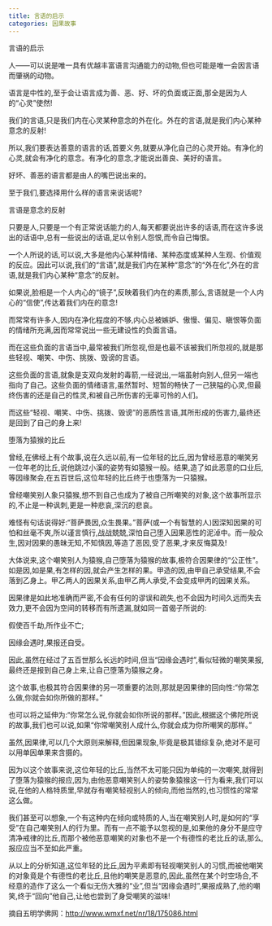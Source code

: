 ```yaml
---
title: 言语的启示
categories: 因果故事
---
```




言语的启示

人——可以说是唯一具有优越丰富语言沟通能力的动物,但也可能是唯一会因言语而肇祸的动物。

语言是中性的,至于会让语言成为善、恶、好、坏的负面或正面,那全是因为人的“心灵”使然!

我们的言语,只是我们内在心灵某种意念的外在化。外在的言语,就是我们内心某种意念的反射!

所以,我们要表达善意的语言的话,首要义务,就要从净化自己的心灵开始。有净化的心灵,就会有净化的意念。有净化的意念,才能说出善良、美好的语言。

好坏、善恶的语言都是由人的嘴巴说出来的。

至于我们,要选择用什么样的语言来说话呢?

言语是意念的反射

只要是人,只要是一个有正常说话能力的人,每天都要说出许多的话语,而在这许多说出的话语中,总有一些说出的话语,足以令别人怨恨,而令自己悔恨。

一个人所说的话,可以说,大多是他内心某种情绪、某种态度或某种人生观、价值观的反应。因此可以说,我们的“言语”,就是我们内在某种“意念”的“外在化”,外在的言语,就是我们内心某种“意念”的反射。

如果说,脸相是一个人内心的“镜子”,反映着我们内在的素质,那么,言语就是一个人内心的“信使”,传达着我们内在的意念!

而常常有许多人,因内在净化程度的不够,内心总被嫉妒、傲慢、偏见、瞋恨等负面的情绪所充满,因而常常说出一些无建设性的负面言语。

而在这些负面的言语当中,最常被我们所忽视,但是也最不该被我们所忽视的,就是那些轻视、嘲笑、中伤、挑拨、毁谤的言语。

这些负面的言语,就象是支双向发射的毒箭,一经说出,一端虽射向别人,但另一端也指向了自己。这些负面的情绪语言,虽然暂时、短暂的畅快了一己狭隘的心灵,但最终伤害的还是自己的性灵,和被自己所伤害的无辜可怜的人们。

而这些“轻视、嘲笑、中伤、挑拨、毁谤”的恶质性言语,其所形成的伤害力,最终还是回到了自己的身上来!

堕落为猿猴的比丘

曾经,在佛经上有个故事,说在久远以前,有一位年轻的比丘,因为曾经恶意的嘲笑另一位年老的比丘,说他跳过小溪的姿势有如猿猴一般。结果,造了如此恶意的口业后,等因缘聚会,在五百世后,这位年轻的比丘终于也堕落为一只猿猴。

曾经嘲笑别人象只猿猴,想不到自己也成为了被自己所嘲笑的对象,这个故事所显示的,不止是一种讽刺,更是一种悲哀,深沉的悲哀。

难怪有句话说得好:“菩萨畏因,众生畏果。”菩萨(或一个有智慧的人)因深知因果的可怕和丝毫不爽,所以谨言慎行,战战兢兢,深怕自己堕入因果恶性的泥淖中。而一般众生,因对因果的愚昧无知,不知慎因,等造了恶因,受了恶果,才来反悔莫及!

大体说来,这个嘲笑别人为猿猴,自己堕落为猿猴的故事,极符合因果律的“公正性”。如是因,如是果,有怎样的因,就会产生怎样的果。甲造的因,由甲自己承受结果,不会落到乙身上。甲乙两人的因果关系,由甲乙两人承受,不会变成甲丙的因果关系。

因果律是如此地准确而严密,不会有任何的谬误和疏失,也不会因为时间久远而失去效力,更不会因为空间的转移而有所遗漏,就如同一首偈子所说的:

假使百千劫,所作业不亡;

因缘会遇时,果报还自受。

因此,虽然在经过了五百世那么长远的时间,但当“因缘会遇时”,看似轻微的嘲笑果报,最终还是报到自己身上来,让自己堕落为猿猴之身。

这个故事,也极其符合因果律的另一项重要的法则,那就是因果律的回向性:“你常怎么做,你就会如你所做的那样。”

也可以将之延伸为:“你常怎么说,你就会如你所说的那样。”因此,根据这个佛陀所说的故事,我们也可以说,如果“你常嘲笑别人成什么,你就会成为你所嘲笑的那样。”

虽然,因果律,可以几个大原则来解释,但因果现象,毕竟是极其错综复杂,绝对不是可以用单因单果来含摄的。

因为以这个故事来说,这位年轻的比丘,当然不太可能只因为单纯的一次嘲笑,就得到了堕落为猿猴的报应,因为,由他恶意嘲笑别人的姿势象猿猴这一行为看来,我们可以说,在他的人格特质里,早就存有嘲笑轻视别人的倾向,而他当然的,也习惯性的常常这么做。

我们甚至可以想象,一个有这种内在倾向或特质的人,当在嘲笑别人时,是如何的“享受”在自己嘲笑别人的行为里。而有一点不能予以忽视的是,如果他的身分不是应守清净戒律的比丘,而那个被他恶意嘲笑的对象也不是一个有德性的老比丘的话,那么,报应应当不至如此严重。

从以上的分析知道,这位年轻的比丘,因为平素即有轻视嘲笑别人的习惯,而被他嘲笑的对象竟是个有德性的老比丘,且他的嘲笑是恶意的,因此,虽然在某个时空场合,不经意的造作了这么一个看似无伤大雅的“业”,但当“因缘会遇时”,果报成熟了,他的嘲笑,终于“回向”他自己,让他也尝到了身受嘲笑的滋味!

摘自五明学佛网：http://www.wmxf.net/nr/18/175086.html
